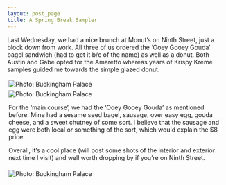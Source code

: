```yaml
---
layout: post_page
title: A Spring Break Sampler
---
```


Last Wednesday, we had a nice brunch at Monut’s on Ninth Street, just a block down from work. All three of us ordered the ‘Ooey Gooey Gouda’ bagel sandwich (had to get it b/c of the name) as well as a donut. Both Austin and Gabe opted for the Amaretto whereas years of Krispy Kreme samples guided me towards the simple glazed donut.

<a href="Images/2015.03.13/amaretto.jpg" style="display:inline-block;margin:3px;text-decoration:none;"> 
<img alt="Photo: Buckingham Palace" src="http://nmlin.org/Images/2015.03.13/amaretto.jpg" style="max-width:275px;">
<a href="Images/2015.03.13/glazed.jpg" style="display:inline-block;margin:3px;text-decoration:none;"> 
<img alt="Photo: Buckingham Palace" src="http://nmlin.org/Images/2015.03.13/glazed.jpg" style="max-width:275px;">

For the ‘main course’, we had the ‘Ooey Gooey Gouda’ as mentioned before. Mine had a sesame seed bagel, sausage, over easy egg, gouda cheese, and a sweet chutney of some sort. I believe that the sausage and egg were both local or something of the sort, which would explain the $8 price. 

Overall, it’s a cool place (will post some shots of the interior and exterior next time I visit) and well worth dropping by if you’re on Ninth Street.

<a href="Images/2015.03.13/gouda.jpg" style="display:inline-block;margin:3px;text-decoration:none;"> 
<img alt="Photo: Buckingham Palace" src="http://nmlin.org/Images/2015.03.13/gouda.jpg" style="max-width:550px;">